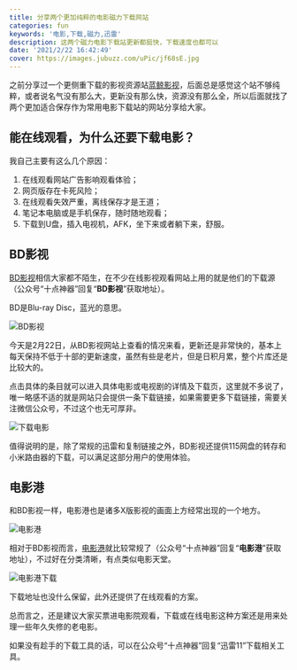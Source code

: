 ```yaml
---
title: 分享两个更加纯粹的电影磁力下载网站
categories: fun
keywords: '电影,下载,磁力,迅雷'
description: 这两个磁力电影下载站更新都挺快，下载速度也都可以
date: '2021/2/22 16:42:49'
cover: https://images.jubuzz.com/uPic/jf68sE.jpg
---
```


之前分享过一个更侧重下载的影视资源站[蓝鲸影视](https://www.jubuzz.com/fun/3a8d46f3.html)，后面总是感觉这个站不够纯粹，或者说名气没有那么大，更新没有那么快，资源没有那么全，所以后面就找了两个更加适合保存作为常用电影下载站的网站分享给大家。

## 能在线观看，为什么还要下载电影？

我自己主要有这么几个原因：

1. 在线观看网站广告影响观看体验；
2. 网页版存在卡死风险；
3. 在线观看失效严重，离线保存才是王道；
4. 笔记本电脑或是手机保存，随时随地观看；
5. 下载到U盘，插入电视机，AFK，坐下来或者躺下来，舒服。

## BD影视

[BD影视](https://www.bd2020.com/)相信大家都不陌生，在不少在线影视观看网站上用的就是他们的下载源（公众号“十点神器”回复“**BD影视**”获取地址）。

BD是Blu-ray Disc，蓝光的意思。

![BD影视](https://images.jubuzz.com/uPic/kWeh6m.png)

今天是2月22日，从BD影视网站上查看的情况来看，更新还是非常快的，基本上每天保持不低于十部的更新速度，虽然有些是老片，但是日积月累，整个片库还是比较大的。

点击具体的条目就可以进入具体电影或电视剧的详情及下载页，这里就不多说了，唯一略感不适的就是网站只会提供一条下载链接，如果需要更多下载链接，需要关注微信公众号，不过这个也无可厚非。

![下载电影](https://images.jubuzz.com/uPic/mByq4A.png)

值得说明的是，除了常规的迅雷和复制链接之外，BD影视还提供115网盘的转存和小米路由器的下载，可以满足这部分用户的使用体验。

## 电影港

和BD影视一样，电影港也是诸多X版影视的画面上方经常出现的一个地方。

![电影港](https://images.jubuzz.com/uPic/rdOMWb.png)

相对于BD影视而言，[电影港](http://www.dygang.com/)就比较常规了（公众号“十点神器”回复“**电影港**”获取地址），不过好在分类清晰，有点类似电影天堂。

![电影港下载](https://images.jubuzz.com/uPic/BLntlQ.png)

下载地址也没什么保留，此外还提供了在线观看的方案。

总而言之，还是建议大家买票进电影院观看，下载或在线电影这种方案还是用来处理一些年久失修的老电影。

如果没有趁手的下载工具的话，可以在公众号“十点神器”回复“迅雷11”下载相关工具。